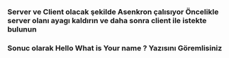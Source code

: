 ###  Server ve Client olacak şekilde Asenkron çalısıyor Öncelikle server olanı ayagı kaldırın ve daha sonra client ile istekte bulunun  
### Sonuc olarak Hello What is Your name ? Yazısını Göremlisiniz 
